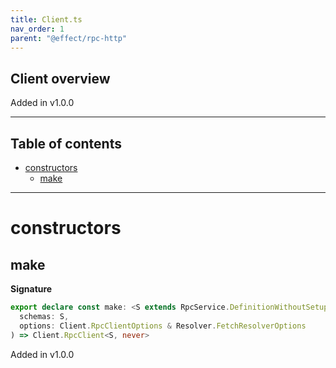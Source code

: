 ```yaml
---
title: Client.ts
nav_order: 1
parent: "@effect/rpc-http"
---
```


## Client overview

Added in v1.0.0

---

<h2 class="text-delta">Table of contents</h2>

- [constructors](#constructors)
  - [make](#make)

---

# constructors

## make

**Signature**

```ts
export declare const make: <S extends RpcService.DefinitionWithoutSetup>(
  schemas: S,
  options: Client.RpcClientOptions & Resolver.FetchResolverOptions
) => Client.RpcClient<S, never>
```

Added in v1.0.0
